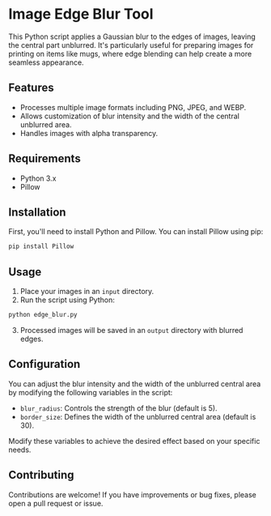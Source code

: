 # Image Edge Blur Tool

This Python script applies a Gaussian blur to the edges of images, leaving the central part unblurred. It's particularly useful for preparing images for printing on items like mugs, where edge blending can help create a more seamless appearance.

## Features

- Processes multiple image formats including PNG, JPEG, and WEBP.
- Allows customization of blur intensity and the width of the central unblurred area.
- Handles images with alpha transparency.

## Requirements

- Python 3.x
- Pillow

## Installation

First, you'll need to install Python and Pillow. You can install Pillow using pip:

```bash
pip install Pillow
```

## Usage

1. Place your images in an `input` directory.
2. Run the script using Python:

```bash
python edge_blur.py
```

3. Processed images will be saved in an `output` directory with blurred edges.

## Configuration

You can adjust the blur intensity and the width of the unblurred central area by modifying the following variables in the script:

- `blur_radius`: Controls the strength of the blur (default is 5).
- `border_size`: Defines the width of the unblurred central area (default is 30).

Modify these variables to achieve the desired effect based on your specific needs.

## Contributing

Contributions are welcome! If you have improvements or bug fixes, please open a pull request or issue.